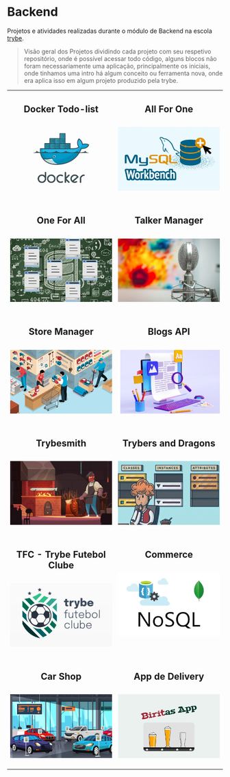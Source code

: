 # Backend

Projetos e atividades realizadas durante o módulo de Backend na escola [trybe](https://www.betrybe.com/).
>Visão geral dos Projetos dividindo cada projeto com seu respetivo repositório, onde é possível acessar todo código, alguns blocos não foram necessariamente uma aplicação, principalmente os iniciais, onde tinhamos uma intro há algum conceito ou ferramenta nova, onde era aplica isso em algum projeto produzido pela trybe.

<table>
  <tr valign="top">
    <td width="50%" align="center">
      <h2>
        Docker Todo-list
      <h2>
      <a href="https://github.com/davidrogger/trybe-docker-todo-list">
      <img src="./imgs/01_docker_todo_list.webp">
      </a>
    </td>
    <td width="50%" align="center">
      <h2>
        All For One
      <h2>
      <a href="https://github.com/davidrogger/trybe-mysql-all-for-one">
      <img src="./imgs/02_mysql_all_for_one.webp">
      </a>
    </td>
  </tr>

  <tr valign="top">
    <td width="50%" align="center">
      <h2>
        One For All
      <h2>
      <a href="https://github.com/davidrogger/trybe-mysql-one-for-all">
      <img src="./imgs/03_mysql_one_for_all.webp">
      </a>
    </td>
    <td width="50%" align="center">
      <h2>
        Talker Manager
      <h2>
      <a href="https://github.com/davidrogger/trybe-project-talker-manager">
      <img src="./imgs/04_project_talker_manager.webp">
      </a>
    </td>
  </tr>

  <tr valign="top">
    <td width="50%" align="center">
      <h2>
        Store Manager
      <h2>
      <a href="https://github.com/davidrogger/trybe-project-store-manager">
      <img src="./imgs/05_project_store_manager.webp">
      </a>
    </td>
    <td width="50%" align="center">
      <h2>
        Blogs API
      <h2>
      <a href="https://github.com/davidrogger/trybe-project-blogs-api">
      <img src="./imgs/06_project_blogs_api.webp">
      </a>
    </td>
  </tr>

  <tr valign="top">
    <td width="50%" align="center">
      <h2>
        Trybesmith
      <h2>
      <a href="https://github.com/davidrogger/trybe-project-trybesmith">
      <img src="./imgs/07_project_trybesmith.webp">
      </a>
    </td>
    <td width="50%" align="center">
      <h2>
        Trybers and Dragons
      <h2>
      <a href="https://github.com/davidrogger/trybe-project-trybers-and-dragons">
      <img src="./imgs/08_project_trybe_and_dragons.webp">
      </a>
    </td>
  </tr>

  <tr valign="top">
    <td width="50%" align="center">
      <h2>
        TFC - Trybe Futebol Clube
      <h2>
      <a href="https://github.com/davidrogger/trybe-project-futebol-club">
      <img src="./imgs/09_project_trybe_futebol_club.webp">
      </a>
    </td>
        <td width="50%" align="center">
      <h2>
        Commerce
      <h2>
      <a href="https://github.com/davidrogger/trybe-project-mongodb-commerce">
      <img src="./imgs/10_project_trybe_mongodb_commerce.webp">
      </a>
    </td>
  </tr>

  <tr valign="top">
    <td width="50%" align="center">
      <h2>
        Car Shop
      <h2>
      <a href="https://github.com/davidrogger/trybe-project-car-shop">
      <img src="./imgs/11_project_trybe_car_shop.webp">
      </a>
    </td>
        <td width="50%" align="center">
      <h2>
        App de Delivery
      <h2>
      <a href="https://github.com/davidrogger/trybe-project-delivery-app">
      <img src="./imgs/12_project_trybe_delivery_app.webp">
      </a>
    </td>
  </tr>
</table>
